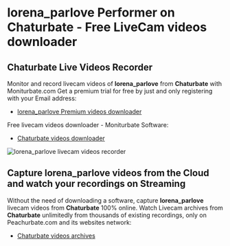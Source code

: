 # lorena_parlove Performer on Chaturbate - Free LiveCam videos downloader

## Chaturbate Live Videos Recorder

Monitor and record livecam videos of **lorena_parlove** from **Chaturbate** with Moniturbate.com
Get a premium trial for free by just and only registering with your Email address:
* [lorena_parlove Premium videos downloader](https://moniturbate.com/request-demo-licence-key.html)

Free livecam videos downloader - Moniturbate Software:
* [Chaturbate videos downloader](https://moniturbate.com/moniturbate-download-software.html)

![lorena_parlove livecam videos recorder](https://peachurnet.com/templates/moniturbate-software.png)


## Capture lorena_parlove videos from the Cloud and watch your recordings on Streaming

Without the need of downloading a software, capture **lorena_parlove** livecam videos from **Chaturbate** 100% online.
Watch Livecam archives from **Chaturbate** unlimitedly from thousands of existing recordings, only on Peachurbate.com and its websites network:
* [Chaturbate videos archives](https://peachurnet.com/)